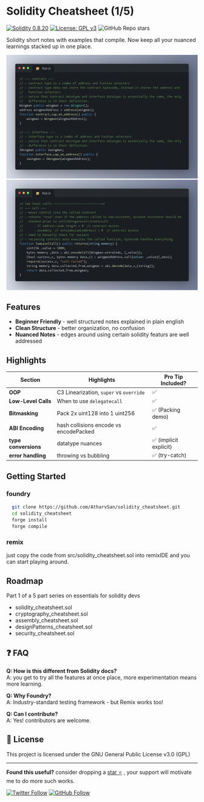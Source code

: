 # Solidity Cheatsheet (1/5) 

[![Solidity 0.8.20](https://img.shields.io/badge/Solidity-0.8.20-363636?logo=solidity)](https://soliditylang.org)
[![License: GPL v3](https://img.shields.io/badge/License-GPL%20v3-blue.svg)](https://www.gnu.org/licenses/gpl-3.0.html)
![GitHub Repo stars](https://img.shields.io/github/stars/AtharvSan/solidity_cheatsheet)


Solidity short notes with examples that compile. Now keep all your nuanced learnings stacked up in one place.

![contract interface example](./types.png)
![call example](./call.png)


## Features

- **Beginner Friendly** - well structured notes explained in plain english
- **Clean Structure** - better organization, no confusion
- **Nuanced Notes** - edges around using certain solidity featurs are well addressed


## Highlights

| Section               | Highlights                          | Pro Tip Included? |
|-----------------------|-------------------------------------|-------------------|
| **OOP**               | C3 Linearization, `super` vs `override` | ✅            |
| **Low-Level Calls**   | When to use `delegatecall`          | ✅                |
| **Bitmasking**        | Pack 2x uint128 into 1 uint256      | ✅ (Packing demo) |
| **ABI Encoding**      | hash collisions encode vs encodePacked | ✅           |
| **type conversions**  | datatype nuances                    | ✅ (implicit explicit)|
| **error handling**    | throwing vs bubbling                | ✅ (try-catch)    |


## Getting Started
### foundry
```bash
  git clone https://github.com/AtharvSan/solidity_cheatsheet.git
  cd solidity_cheatsheet
  forge install
  forge compile
```
### remix 
just copy the code from src/solidity_cheatsheet.sol into remixIDE and you can start playing around.

## Roadmap
Part 1 of a 5 part series on essentials for solidity devs
- solidity_cheatsheet.sol
- cryptography_cheatsheet.sol
- assembly_cheatsheet.sol
- designPatterns_cheatsheet.sol
- security_cheatsheet.sol 

## ❓ FAQ

**Q: How is this different from Solidity docs?**  
A: you get to try all the features at once place, more experimentation means more learning.

**Q: Why Foundry?**  
A: Industry-standard testing framework - but Remix works too!

**Q: Can I contribute?**  
A: Yes! contributors are welcome.

## 📜 License
This project is licensed under the GNU General Public License v3.0 (GPL)

---

**Found this useful?** consider dropping a [star ⭐](https://github.com/AtharvSan/solidity_cheatsheet) , your support will motivate me to do more such works.

[![Twitter Follow](https://img.shields.io/twitter/follow/AtharvSan?style=social)](https://twitter.com/AtharvSan)
[![GitHub Follow](https://img.shields.io/github/followers/AtharvSan?label=Follow%20me&style=social)](https://github.com/AtharvSan)